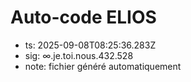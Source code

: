 # Auto-code ELIOS
- ts: 2025-09-08T08:25:36.283Z
- sig: ∞.je.toi.nous.432.528
- note: fichier généré automatiquement